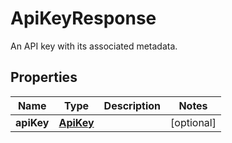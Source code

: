 

# ApiKeyResponse

An API key with its associated metadata.

## Properties

Name | Type | Description | Notes
------------ | ------------- | ------------- | -------------
**apiKey** | [**ApiKey**](ApiKey.md) |  |  [optional]



